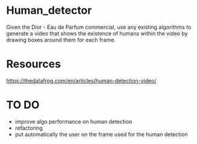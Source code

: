 # Human_detector
Given the Dior - Eau de Parfum commercial, use any existing algorithms to generate a video that shows the existence of humans within the video by drawing boxes around them for each frame.

# Resources
https://thedatafrog.com/en/articles/human-detection-video/

# TO DO
- improve algo performance on human detection
- refactoring
- put automatically the user on the frame used for the human detection